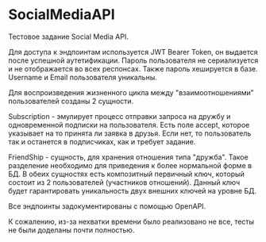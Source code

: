 # SocialMediaAPI
Тестовое задание Social Media API. 

Для доступа к эндпоинтам используется JWT Bearer Token, он выдается после успешной аутетификации. Пароль пользователя не сериализуется и не отображается во всех респонсах. Также пароль хешируется в базе. Username и Email пользователя уникальны.

Для воспроизведения жизненного цикла между "взаимоотношениями" пользователей созданы 2 сущности. 

Subscription - эмулирует процесс отправки запроса на дружбу и одновременной подписки на пользователя. Есть поле accept, которое указывает на то принята ли заявка в друзья. Если нет, то пользователь так и останется в подписчиках, как и требует задание. 

FriendShip - сущность, для хранения отношения типа "дружба". Такое разделение необходимо для приведения к более нормальной форме в БД.
В обеих сущностях есть композитный первичный ключ, который состоит из 2 пользователей (участников отношений).
Данный ключ будет гарантировать уникальность двух внешних ключей на уровне БД.

Все эндпоинты задокументированы с помощью OpenAPI. 

К сожалению, из-за нехватки времени было реализовано не все, тесты не были доделаны почти полностью.
